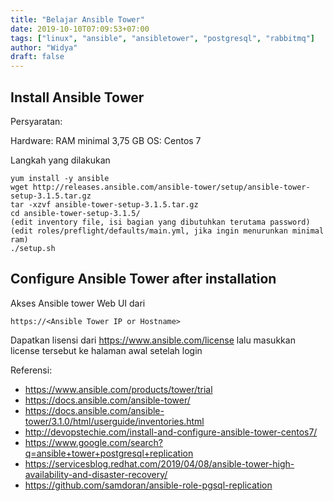 ```yaml
---
title: "Belajar Ansible Tower"
date: 2019-10-10T07:09:53+07:00
tags: ["linux", "ansible", "ansibletower", "postgresql", "rabbitmq"]
author: "Widya"
draft: false
---
```


## Install Ansible Tower
Persyaratan:

Hardware: RAM minimal 3,75 GB
OS: Centos 7

Langkah yang dilakukan
```
yum install -y ansible
wget http://releases.ansible.com/ansible-tower/setup/ansible-tower-setup-3.1.5.tar.gz
tar -xzvf ansible-tower-setup-3.1.5.tar.gz
cd ansible-tower-setup-3.1.5/
(edit inventory file, isi bagian yang dibutuhkan terutama password)
(edit roles/preflight/defaults/main.yml, jika ingin menurunkan minimal ram)
./setup.sh
```

## Configure Ansible Tower after installation
Akses Ansible tower Web UI dari 
```
https://<Ansible Tower IP or Hostname>
```
Dapatkan lisensi dari https://www.ansible.com/license
lalu masukkan license tersebut ke halaman awal setelah login

Referensi:

* https://www.ansible.com/products/tower/trial
* https://docs.ansible.com/ansible-tower/
* https://docs.ansible.com/ansible-tower/3.1.0/html/userguide/inventories.html
* http://devopstechie.com/install-and-configure-ansible-tower-centos7/
* https://www.google.com/search?q=ansible+tower+postgresql+replication
* https://servicesblog.redhat.com/2019/04/08/ansible-tower-high-availability-and-disaster-recovery/
* https://github.com/samdoran/ansible-role-pgsql-replication


